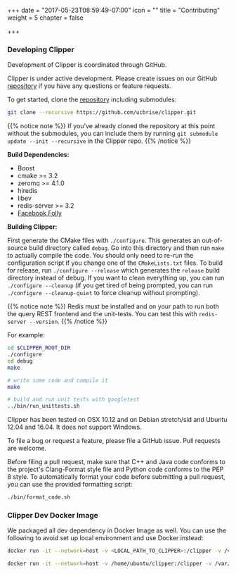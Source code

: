 +++
date = "2017-05-23T08:59:49-07:00"
icon = ""
title = "Contributing"
weight = 5
chapter = false

+++

### Developing Clipper

Development of Clipper is coordinated through GitHub.

Clipper is under active development. Please create issues on our GitHub [repository](https://github.com/ucbrise/clipper) if you have any questions or feature requests. 

To get started, clone the [repository](https://github.com/ucbrise/clipper)
including submodules:

```sh
git clone --recursive https://github.com/ucbrise/clipper.git
```

{{% notice note %}}
If you've already cloned the repository at this point without the submodules,
you can include them by running `git submodule update --init --recursive` in
the Clipper repo.
{{% /notice %}}

__Build Dependencies:__

+ Boost
+ cmake >= 3.2
+ zeromq >= 4.1.0
+ hiredis
+ libev
+ redis-server >= 3.2
+ [Facebook Folly](https://github.com/facebook/folly)



__Building Clipper:__

First generate the CMake files with `./configure`. This generates an out-of-source build directory called `debug`.
Go into this directory and then run `make` to actually
compile the code. You should only need to re-run the configuration script if you change one of the `CMakeLists.txt` files.
To build for release, run `./configure --release` which generates the `release` build directory instead of debug.
If you want to clean everything up, you can run `./configure --cleanup` (if you get tired of being prompted, you can run `./configure --cleanup-quiet` to force cleanup without prompting).


{{% notice note %}}
Redis must be installed and on your path to run both the query REST frontend and the unit-tests.
You can test this with `redis-server --version`.
{{% /notice %}}

For example:

```sh
cd $CLIPPER_ROOT_DIR
./configure
cd debug
make

# write some code and compile it
make

# build and run unit tests with googletest
../bin/run_unittests.sh
```

Clipper has been tested on OSX 10.12 and on Debian stretch/sid and Ubuntu 12.04 and 16.04. It does not support Windows.

To file a bug or request a feature, please file a GitHub issue. Pull requests are welcome.

Before filing a pull request, make sure that C++ and Java code conforms to the project's Clang-Format style file and Python code conforms to the PEP 8 style. To automatically format your code before submitting a pull request, you can use
the provided formatting script:

```sh
./bin/format_code.sh
```

### Clipper Dev Docker Image

We packaged all dev dependency in Docker Image as well. You can use the following to avoid set up local environment and use Docker instead:

```sh
docker run -it --network=host -v <LOCAL_PATH_TO_CLIPPER>:/clipper -v /var/run/docker.sock:/var/run/docker.sock -v /tmp:/tmp clipper/dev:develop
```
```sh
docker run -it --network=host -v /home/ubuntu/clipper:/clipper -v /var/run/docker.sock:/var/run/docker.sock -v /tmp:/tmp clipper/py35-dev:develop
```

<!-- Development planning and progress is tracked with the [Clipper Jira](https://clipper.atlassian.net/projects/CLIPPER/issues). -->

